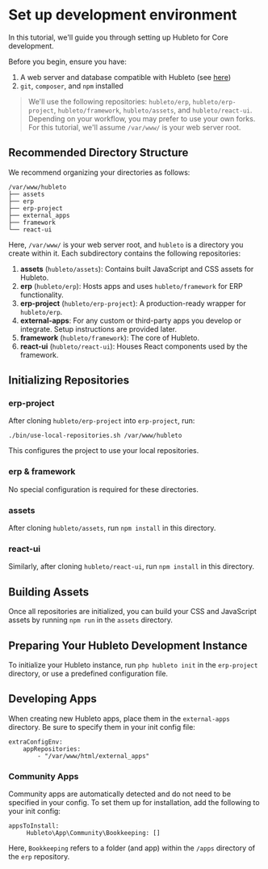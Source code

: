 # Set up development environment

In this tutorial, we'll guide you through setting up Hubleto for Core development.

Before you begin, ensure you have:
1. A web server and database compatible with Hubleto (see [here](../getting-started#Prerequisities))
2. `git`, `composer`, and `npm` installed

> We'll use the following repositories: `hubleto/erp`, `hubleto/erp-project`, `hubleto/framework`, `hubleto/assets`, and `hubleto/react-ui`. Depending on your workflow, you may prefer to use your own forks. For this tutorial, we'll assume `/var/www/` is your web server root.

## Recommended Directory Structure

We recommend organizing your directories as follows:

```
/var/www/hubleto
├── assets
├── erp
├── erp-project
├── external_apps
├── framework
└── react-ui
```
Here, `/var/www/` is your web server root, and `hubleto` is a directory you create within it. Each subdirectory contains the following repositories:

1. **assets** (`hubleto/assets`): Contains built JavaScript and CSS assets for Hubleto.
2. **erp** (`hubleto/erp`): Hosts apps and uses `hubleto/framework` for ERP functionality.
3. **erp-project** (`hubleto/erp-project`): A production-ready wrapper for `hubleto/erp`.
4. **external-apps**: For any custom or third-party apps you develop or integrate. Setup instructions are provided later.
5. **framework** (`hubleto/framework`): The core of Hubleto.
6. **react-ui** (`hubleto/react-ui`): Houses React components used by the framework.

## Initializing Repositories

### erp-project

After cloning `hubleto/erp-project` into `erp-project`, run:
```
./bin/use-local-repositories.sh /var/www/hubleto
```
This configures the project to use your local repositories.

### erp & framework

No special configuration is required for these directories.

### assets

After cloning `hubleto/assets`, run `npm install` in this directory.

### react-ui

Similarly, after cloning `hubleto/react-ui`, run `npm install` in this directory.

## Building Assets

Once all repositories are initialized, you can build your CSS and JavaScript assets by running `npm run` in the `assets` directory.

## Preparing Your Hubleto Development Instance

To initialize your Hubleto instance, run `php hubleto init` in the `erp-project` directory, or use a predefined configuration file.

## Developing Apps

When creating new Hubleto apps, place them in the `external-apps` directory. Be sure to specify them in your init config file:

```
extraConfigEnv:
    appRepositories:
        - "/var/www/html/external_apps"
```

### Community Apps

Community apps are automatically detected and do not need to be specified in your config. To set them up for installation, add the following to your init config:

```
appsToInstall:
     Hubleto\App\Community\Bookkeeping: []
```

Here, `Bookkeeping` refers to a folder (and app) within the `/apps` directory of the `erp` repository.

